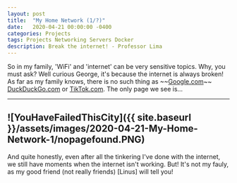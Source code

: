 ```yaml
---
layout: post
title:  "My Home Network (1/?)"
date:   2020-04-21 00:00:00 -0400
categories: Projects
tags: Projects Networking Servers Docker
description: Break the internet! - Professor Lima
---
```

So in my family, 'WiFi' and 'internet' can be very sensitive topics. Why, you must ask? Well curious George, it's because the internet is always broken! 
As far as my family knows, there is no such thing as \~\~[Google.com]\~\~ [DuckDuckGo.com] or [TikTok.com]. The only page we see is...

-----
![YouHaveFailedThisCity]({{ site.baseurl }}/assets/images/2020-04-21-My-Home-Network-1/nopagefound.PNG)
-----

And quite honestly, even after all the tinkering I've done with the internet, we still have moments when the internet isn't working. But! It's not my 
fauly, as my good friend (not really friends) [Linus] will tell you!




[Google.com]: https://www.google.com/
[DuckDuckGo.com]: https://duckduckgo.com/
[TikTok.com]: https://www.tiktok.com/en/
